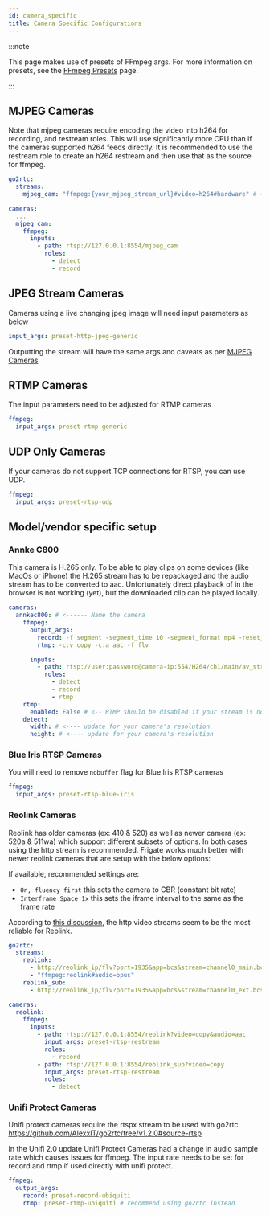 ```yaml
---
id: camera_specific
title: Camera Specific Configurations
---
```


:::note

This page makes use of presets of FFmpeg args. For more information on presets, see the [FFmpeg Presets](/configuration/ffmpeg_presets) page.

:::

## MJPEG Cameras

Note that mjpeg cameras require encoding the video into h264 for recording, and restream roles. This will use significantly more CPU than if the cameras supported h264 feeds directly. It is recommended to use the restream role to create an h264 restream and then use that as the source for ffmpeg.

```yaml
go2rtc:
  streams:
    mjpeg_cam: "ffmpeg:{your_mjpeg_stream_url}#video=h264#hardware" # <- use hardware acceleration to create an h264 stream usable for other components.

cameras:
  ...
  mjpeg_cam:
    ffmpeg:
      inputs:
        - path: rtsp://127.0.0.1:8554/mjpeg_cam
          roles:
            - detect
            - record
```

## JPEG Stream Cameras

Cameras using a live changing jpeg image will need input parameters as below

```yaml
input_args: preset-http-jpeg-generic
```

Outputting the stream will have the same args and caveats as per [MJPEG Cameras](#mjpeg-cameras)

## RTMP Cameras

The input parameters need to be adjusted for RTMP cameras

```yaml
ffmpeg:
  input_args: preset-rtmp-generic
```

## UDP Only Cameras

If your cameras do not support TCP connections for RTSP, you can use UDP.

```yaml
ffmpeg:
  input_args: preset-rtsp-udp
```

## Model/vendor specific setup

### Annke C800

This camera is H.265 only. To be able to play clips on some devices (like MacOs or iPhone) the H.265 stream has to be repackaged and the audio stream has to be converted to aac. Unfortunately direct playback of in the browser is not working (yet), but the downloaded clip can be played locally.

```yaml
cameras:
  annkec800: # <------ Name the camera
    ffmpeg:
      output_args:
        record: -f segment -segment_time 10 -segment_format mp4 -reset_timestamps 1 -strftime 1 -c:v copy -tag:v hvc1 -bsf:v hevc_mp4toannexb -c:a aac
        rtmp: -c:v copy -c:a aac -f flv

      inputs:
        - path: rtsp://user:password@camera-ip:554/H264/ch1/main/av_stream # <----- Update for your camera
          roles:
            - detect
            - record
            - rtmp
    rtmp:
      enabled: False # <-- RTMP should be disabled if your stream is not H264
    detect:
      width: # <---- update for your camera's resolution
      height: # <---- update for your camera's resolution
```

### Blue Iris RTSP Cameras

You will need to remove `nobuffer` flag for Blue Iris RTSP cameras

```yaml
ffmpeg:
  input_args: preset-rtsp-blue-iris
```

### Reolink Cameras

Reolink has older cameras (ex: 410 & 520) as well as newer camera (ex: 520a & 511wa) which support different subsets of options. In both cases using the http stream is recommended.
Frigate works much better with newer reolink cameras that are setup with the below options:

If available, recommended settings are:

- `On, fluency first` this sets the camera to CBR (constant bit rate)
- `Interframe Space 1x` this sets the iframe interval to the same as the frame rate

According to [this discussion](https://github.com/blakeblackshear/frigate/issues/3235#issuecomment-1135876973), the http video streams seem to be the most reliable for Reolink.

```yaml
go2rtc:
  streams:
    reolink: 
      - http://reolink_ip/flv?port=1935&app=bcs&stream=channel0_main.bcs&user=username&password=password
      - "ffmpeg:reolink#audio=opus"
    reolink_sub: 
      - http://reolink_ip/flv?port=1935&app=bcs&stream=channel0_ext.bcs&user=username&password=password

cameras:
  reolink:
    ffmpeg:
      inputs:
        - path: rtsp://127.0.0.1:8554/reolink?video=copy&audio=aac
          input_args: preset-rtsp-restream
          roles:
            - record
        - path: rtsp://127.0.0.1:8554/reolink_sub?video=copy
          input_args: preset-rtsp-restream
          roles:
            - detect
```

### Unifi Protect Cameras

Unifi protect cameras require the rtspx stream to be used with go2rtc https://github.com/AlexxIT/go2rtc/tree/v1.2.0#source-rtsp

In the Unifi 2.0 update Unifi Protect Cameras had a change in audio sample rate which causes issues for ffmpeg. The input rate needs to be set for record and rtmp if used directly with unifi protect.

```yaml
ffmpeg:
  output_args:
    record: preset-record-ubiquiti
    rtmp: preset-rtmp-ubiquiti # recommend using go2rtc instead
```
